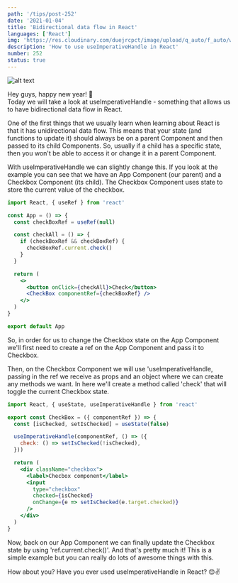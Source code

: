 ```yaml
---
path: '/tips/post-252'
date: '2021-01-04'
title: 'Bidirectional data flow in React'
languages: ['React']
img: 'https://res.cloudinary.com/duejrcpct/image/upload/q_auto/f_auto/w_1000/v1609775039/tips/252-1_xfdohx.png'
description: 'How to use useImperativeHandle in React'
number: 252
status: true
---
```


![alt text](https://res.cloudinary.com/duejrcpct/image/upload/q_auto/v1609775169/tips/252-2_ot5jw7.gif 'React useImperativeHandle')

Hey guys, happy new year! 🍾  
Today we will take a look at useImperativeHandle - something that allows us to have bidirectional data flow in React.

One of the first things that we usually learn when learning about React is that it has unidirectional data flow. This means that your state (and functions to update it) should always be on a parent Component and then passed to its child Components. So, usually if a child has a specific state, then you won't be able to access it or change it in a parent Component.

With useImperativeHandle we can slightly change this. If you look at the example you can see that we have an App Component (our parent) and a Checkbox Component (its child). The Checkbox Component uses state to store the current value of the checkbox.

```jsx
import React, { useRef } from 'react'

const App = () => {
  const checkBoxRef = useRef(null)

  const checkAll = () => {
    if (checkBoxRef && checkBoxRef) {
      checkBoxRef.current.check()
    }
  }

  return (
    <>
      <button onClick={checkAll}>Check</button>
      <CheckBox componentRef={checkBoxRef} />
    </>
  )
}

export default App
```

So, in order for us to change the Checkbox state on the App Component we'll first need to create a ref on the App Component and pass it to Checkbox.

Then, on the Checkbox Component we will use 'useImperativeHandle, passing in the ref we receive as props and an object where we can create any methods we want. In here we'll create a method called 'check' that will toggle the current Checkbox state.

```jsx
import React, { useState, useImperativeHandle } from 'react'

export const CheckBox = ({ componentRef }) => {
  const [isChecked, setIsChecked] = useState(false)

  useImperativeHandle(componentRef, () => ({
    check: () => setIsChecked(!isChecked),
  }))

  return (
    <div className="checkbox">
      <label>Checbox component</label>
      <input
        type="checkbox"
        checked={isChecked}
        onChange={e => setIsChecked(e.target.checked)}
      />
    </div>
  )
}
```

Now, back on our App Component we can finally update the Checkbox state by using 'ref.current.check()'. And that's pretty much it! This is a simple example but you can really do lots of awesome things with this.

How about you? Have you ever used useImperativeHandle in React? 😊✌️
